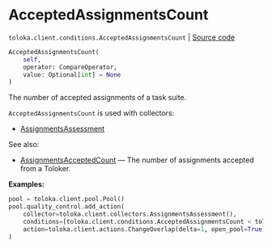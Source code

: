 # AcceptedAssignmentsCount
`toloka.client.conditions.AcceptedAssignmentsCount` | [Source code](https://github.com/Toloka/toloka-kit/blob/v1.2.1/src/client/conditions.py#L82)

```python
AcceptedAssignmentsCount(
    self,
    operator: CompareOperator,
    value: Optional[int] = None
)
```

The number of accepted assignments of a task suite.


`AcceptedAssignmentsCount` is used with collectors:
- [AssignmentsAssessment](toloka.client.collectors.AssignmentsAssessment.md)

See also:
- [AssignmentsAcceptedCount](toloka.client.conditions.AssignmentsAcceptedCount.md) — The number of assignments accepted from a Toloker.


**Examples:**


```python
pool = toloka.client.pool.Pool()
pool.quality_control.add_action(
    collector=toloka.client.collectors.AssignmentsAssessment(),
    conditions=[toloka.client.conditions.AcceptedAssignmentsCount < toloka.client.conditions.RejectedAssignmentsCount],
    action=toloka.client.actions.ChangeOverlap(delta=1, open_pool=True),
)
```
